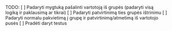 TODO:
[ ] Padaryti mygtuką pašalinti vartotoją iš grupės (padaryti visą logiką ir paklausimą ar tikrai)
[ ] Padaryti patvirtinimą ties grupės ištrinimu
[ ] Padaryti normalu pakvietimą į grupę ir patvirtinimą/atmetimą iš vartotojo pusės
[ ] Pradėti daryt testus
